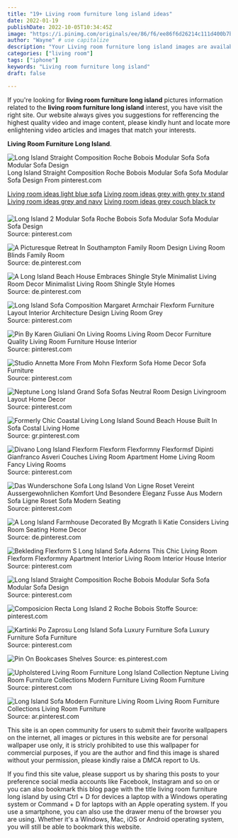 ```yaml
---
title: "19+ Living room furniture long island ideas"
date: 2022-01-19
publishDate: 2022-10-05T10:34:45Z
image: "https://i.pinimg.com/originals/ee/86/f6/ee86f6d26214c111d400b7be49b3ef26.jpg"
author: "Wayne" # use capitalize
description: "Your Living room furniture long island images are available in this site. Living room furniture long island are a topic that is being searched for and liked by netizens today. You can Find and Download the Living room furniture long island files here. Download all royalty-free images."
categories: ["living room"]
tags: ["iphone"]
keywords: "Living room furniture long island"
draft: false

---
```


If you're looking for **living room furniture long island** pictures information related to the **living room furniture long island** interest, you have visit the right  site.  Our website always  gives you  suggestions  for refferencing  the highest  quality video and image  content, please kindly hunt and locate more enlightening video articles and images  that match your interests.

**Living Room Furniture Long Island**. 

![Long Island Straight Composition Roche Bobois Modular Sofa Sofa Modular Sofa Design](https://i.pinimg.com/originals/2e/2f/01/2e2f0174d74a55f151eb3d7cbbcbf774.jpg "Long Island Straight Composition Roche Bobois Modular Sofa Sofa Modular Sofa Design")
Long Island Straight Composition Roche Bobois Modular Sofa Sofa Modular Sofa Design From pinterest.com

[Living room ideas light blue sofa](/living-room-ideas-light-blue-sofa/)
[Living room ideas grey with grey tv stand](/living-room-ideas-grey-with-grey-tv-stand/)
[Living room ideas grey and navy](/living-room-ideas-grey-and-navy/)
[Living room ideas grey couch black tv](/living-room-ideas-grey-couch-black-tv/)



### 

 


![Long Island 2 Modular Sofa Roche Bobois Sofa Modular Sofa Modular Sofa Design](https://i.pinimg.com/originals/23/4b/a5/234ba521280e36fc015a7c4c9520093f.png "Long Island 2 Modular Sofa Roche Bobois Sofa Modular Sofa Modular Sofa Design")
Source: pinterest.com

 

![A Picturesque Retreat In Southampton Family Room Design Living Room Blinds Family Room](https://i.pinimg.com/originals/de/7d/0c/de7d0c3f89bd8f5c7ea20bfe67f2e0eb.jpg "A Picturesque Retreat In Southampton Family Room Design Living Room Blinds Family Room")
Source: de.pinterest.com

 

![A Long Island Beach House Embraces Shingle Style Minimalist Living Room Decor Minimalist Living Room Shingle Style Homes](https://i.pinimg.com/originals/83/3f/a2/833fa21031cc99aa72defdd29de94079.jpg "A Long Island Beach House Embraces Shingle Style Minimalist Living Room Decor Minimalist Living Room Shingle Style Homes")
Source: de.pinterest.com

 

![Long Island Sofa Composition Margaret Armchair Flexform Furniture Layout Interior Architecture Design Living Room Grey](https://i.pinimg.com/736x/5b/94/b1/5b94b17d16e9e76f8e4e0a0859a49956--sofa-layout-furniture-layout.jpg "Long Island Sofa Composition Margaret Armchair Flexform Furniture Layout Interior Architecture Design Living Room Grey")
Source: pinterest.com

 

![Pin By Karen Giuliani On Living Rooms Living Room Decor Furniture Quality Living Room Furniture House Interior](https://i.pinimg.com/originals/90/c9/c6/90c9c6e32c3dfa2009e7f162cda39037.jpg "Pin By Karen Giuliani On Living Rooms Living Room Decor Furniture Quality Living Room Furniture House Interior")
Source: pinterest.com

 

![Studio Annetta More From Mohn Flexform Sofa Home Decor Sofa Furniture](https://i.pinimg.com/originals/a5/b4/9f/a5b49ff0135178036ee0050029f56633.jpg "Studio Annetta More From Mohn Flexform Sofa Home Decor Sofa Furniture")
Source: pinterest.com

 

![Neptune Long Island Grand Sofa Sofas Neutral Room Design Livingroom Layout Home Decor](https://i.pinimg.com/originals/2f/cd/56/2fcd56ccef2c3b5c35a8f3ba7004add0.jpg "Neptune Long Island Grand Sofa Sofas Neutral Room Design Livingroom Layout Home Decor")
Source: pinterest.com

 

![Formerly Chic Coastal Living Long Island Sound Beach House Built In Sofa Costal Living Home](https://i.pinimg.com/originals/00/5a/88/005a887956ba20a712b3f5bb9b4d6766.jpg "Formerly Chic Coastal Living Long Island Sound Beach House Built In Sofa Costal Living Home")
Source: gr.pinterest.com

 

![Divano Long Island Flexform Flexform Flexformny Flexformsf Dipinti Gianfranco Asveri Couches Living Room Apartment Home Living Room Fancy Living Rooms](https://i.pinimg.com/originals/08/d5/66/08d566d3961ad31bf00168cfa6a6a519.jpg "Divano Long Island Flexform Flexform Flexformny Flexformsf Dipinti Gianfranco Asveri Couches Living Room Apartment Home Living Room Fancy Living Rooms")
Source: pinterest.com

 

![Das Wunderschone Sofa Long Island Von Ligne Roset Vereint Aussergewohnlichen Komfort Und Besondere Eleganz Fusse Aus Modern Sofa Ligne Roset Sofa Modern Seating](https://i.pinimg.com/originals/5b/47/d9/5b47d9f69e9175fd0de41d0b635cc342.jpg "Das Wunderschone Sofa Long Island Von Ligne Roset Vereint Aussergewohnlichen Komfort Und Besondere Eleganz Fusse Aus Modern Sofa Ligne Roset Sofa Modern Seating")
Source: pinterest.com

 

![A Long Island Farmhouse Decorated By Mcgrath Ii Katie Considers Living Room Seating Home Decor](https://i.pinimg.com/736x/24/a4/eb/24a4eb1d24ab2ae27edf7ee1ba4f213e.jpg "A Long Island Farmhouse Decorated By Mcgrath Ii Katie Considers Living Room Seating Home Decor")
Source: de.pinterest.com

 

![Bekleding Flexform S Long Island Sofa Adorns This Chic Living Room Flexform Flexformny Apartment Interior Living Room Interior House Interior](https://i.pinimg.com/564x/5c/c4/27/5cc427cad128fc4a90cc5411ded98017--long-couch-flexform-sofa.jpg "Bekleding Flexform S Long Island Sofa Adorns This Chic Living Room Flexform Flexformny Apartment Interior Living Room Interior House Interior")
Source: pinterest.com

 

![Long Island Straight Composition Roche Bobois Modular Sofa Sofa Modular Sofa Design](https://i.pinimg.com/originals/2e/2f/01/2e2f0174d74a55f151eb3d7cbbcbf774.jpg "Long Island Straight Composition Roche Bobois Modular Sofa Sofa Modular Sofa Design")
Source: pinterest.com

 

![Composicion Recta Long Island 2 Roche Bobois Stoffe](https://i.pinimg.com/originals/04/cb/96/04cb960868d854e7a728397ef40002c2.jpg "Composicion Recta Long Island 2 Roche Bobois Stoffe")
Source: pinterest.com

 

![Kartinki Po Zaprosu Long Island Sofa Luxury Furniture Sofa Luxury Furniture Sofa Furniture](https://i.pinimg.com/originals/1b/b7/9c/1bb79c2fa46cf9f03525e9c99b22fc7d.jpg "Kartinki Po Zaprosu Long Island Sofa Luxury Furniture Sofa Luxury Furniture Sofa Furniture")
Source: pinterest.com

 

![Pin On Bookcases Shelves](https://i.pinimg.com/originals/1f/e0/ec/1fe0ec3d2dd4ef487bf022bc8cd978e2.jpg "Pin On Bookcases Shelves")
Source: es.pinterest.com

 

![Upholstered Living Room Furniture Long Island Collection Neptune Living Room Furniture Collections Modern Furniture Living Room Furniture](https://i.pinimg.com/originals/26/c2/49/26c24909d913543a650bb584f8ae0970.jpg "Upholstered Living Room Furniture Long Island Collection Neptune Living Room Furniture Collections Modern Furniture Living Room Furniture")
Source: pinterest.com

 

![Long Island Sofa Modern Furniture Living Room Living Room Furniture Collections Living Room Furniture](https://i.pinimg.com/originals/ee/86/f6/ee86f6d26214c111d400b7be49b3ef26.jpg "Long Island Sofa Modern Furniture Living Room Living Room Furniture Collections Living Room Furniture")
Source: ar.pinterest.com

 

This site is an open community for users to submit their favorite wallpapers on the internet, all images or pictures in this website are for personal wallpaper use only, it is stricly prohibited to use this wallpaper for commercial purposes, if you are the author and find this image is shared without your permission, please kindly raise a DMCA report to Us.

If you find this site value, please support us by sharing this posts to your preference social media accounts like Facebook, Instagram and so on or you can also bookmark this blog page with the title living room furniture long island by using Ctrl + D for devices a laptop with a Windows operating system or Command + D for laptops with an Apple operating system. If you use a smartphone, you can also use the drawer menu of the browser you are using. Whether it's a Windows, Mac, iOS or Android operating system, you will still be able to bookmark this website.
